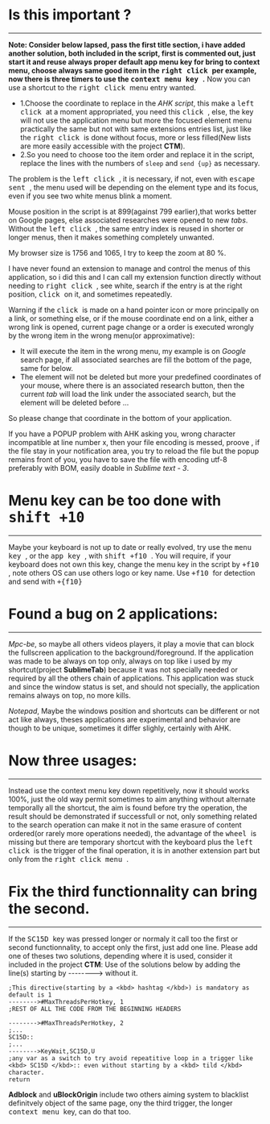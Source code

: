  # Is this important ?
___

**Note: Consider below lapsed, pass the first title section, i have added another solution, both included in the script, first is commented out, just start it and reuse always proper default app menu key for bring to context menu, choose always same good item in the <kbd> right click </kbd> per example, now there is three timers to use the <kbd> context menu key </kbd>.**
Now you can use a shortcut to the <kbd> right click </kbd> menu entry wanted.
 - 1.Choose the coordinate to replace in the *AHK script*, this make a <kbd> left click </kbd> at a moment appropriated, you need this <kbd> click </kbd>, else, the key will not use the application menu but more the focused element menu practically the same but not with same extensions entries list, just like the <kbd> right click </kbd> is done without focus, more or less filled(New lists are more easily accessible with the project **CTM**).
 - 2.So you need to choose too the item order and replace it in the script, replace the lines with the numbers of ```sleep``` and ```send {up}``` as necessary.

The problem is the <kbd> left click </kbd>, it is necessary, if not, even with <kbd> escape sent </kbd>, the menu used will be depending on the element type and its focus, even if you see two white menus blink a moment.

Mouse position in the script is at 899(against 799 earlier),that works better on Google pages, else associated researches were opened to new *tabs*.
Without the <kbd> left click </kbd>, the same entry index is reused in shorter or longer menus, then it makes something completely unwanted.

My browser size is 1756 and 1065, I try to keep the zoom at 80 %.

I have never found an extension to manage and control the menus of this application, so i did this and I can call my extension function directly without needing to <kbd> right click </kbd>, see white, search if the entry is at the right position, <kbd> click </kbd> on it, and sometimes repeatedly.

Warning if the <kbd> click </kbd> is made on a hand pointer icon or more principally on a link, or something else, or if the mouse coordinate end on a link, either a wrong link is opened, current page change or a order is executed wrongly by the wrong item in the wrong menu(or approximative):
 - It will execute the item in the wrong menu, my example is on *Google* search page, if all associated searches are fill the bottom of the page, same for below.
 - The element will not be deleted but more your predefined coordinates of your mouse, where there is an associated research button, then the current *tab* will load the link under the associated search, but the element will be deleted before ...

So please change that coordinate in the bottom of your application.


If you have a POPUP problem with AHK asking you, wrong character incompatible at line number x, then your file encoding is messed, proove , if the file stay in your notification area, you try to reload the file but the popup remains front of you, you have to save the file with encoding utf-8 preferably with BOM, easily doable in *Sublime text - 3*.


 # Menu key can be too done with <kbd> shift +10 </kbd>
___

Maybe your keyboard is not up to date or really evolved, try use the <kbd> menu key </kbd>, or the <kbd> app key </kbd>, with <kbd> shift +f10 </kbd>.
You will require, if your keyboard does not own this key, change the menu key in the script by <kbd> +f10 </kbd>, note others OS can use others logo or key name.
Use <kbd> +f10 </kbd> for detection and send with <kbd> +{f10} </kbd>

 # Found a bug on 2 applications:
___

*Mpc-be*, so maybe all others videos players, it play a movie that can block the fullscreen application to the background/foreground.
If the application was made to be always on top only, always on top like i used by my shortcut(project **SublimeTab**) because it was not specially needed or required by all the others chain of applications.
This application was stuck and since the window status is set, and should not specially, the application remains always on top, no more kills.

*Notepad*, Maybe the windows position and shortcuts can be different or not act like always, theses applications are experimental and behavior are though to be unique, sometimes it differ slighly, certainly with AHK.

 # Now three usages:
___

Instead use the context menu key down repetitively, now it should works 100%, just the old way permit sometimes to aim anything without alternate temporally all the shortcut, the aim is found before try the operation, the result should be demonstrated if successfull or not, only something related to the search operation can make it not in the same erasure of content ordered(or rarely more operations needed), the advantage of the <kbd> wheel </kbd> is missing but there are temporary shortcut with the keyboard plus the <kbd> left click </kbd> is the trigger of the final operation, it is in another extension part but only from the <kbd> right click menu </kbd>.


 # Fix the third functionnality can bring the second.
___
If the <kbd> SC15D </kbd> key was pressed longer or normaly it call too the first or second functionnality, to accept only the first, just add one line.
Please add one of theses two solutions, depending where it is used, consider it included in the project **CTM**:
Use of the solutions below by adding the line(s) starting by --------> without it.
```ahk
;This directive(starting by a <kbd> hashtag </kbd>) is mandatory as default is 1
-------->#MaxThreadsPerHotkey, 1
;REST OF ALL THE CODE FROM THE BEGINNING HEADERS
```

```ahk
-------->#MaxThreadsPerHotkey, 2
;...
SC15D::
;...
-------->KeyWait,SC15D,U
;any var as a switch to try avoid repeatitive loop in a trigger like <kbd> SC15D </kbd>:: even without starting by a <kbd> tild </kbd> character.
return
```

**Adblock** and **uBlockOrigin** include two others aiming system to blacklist definitvely object of the same page, ony the third trigger, the longer <kbd> context menu </kbd> key, can do that too.
